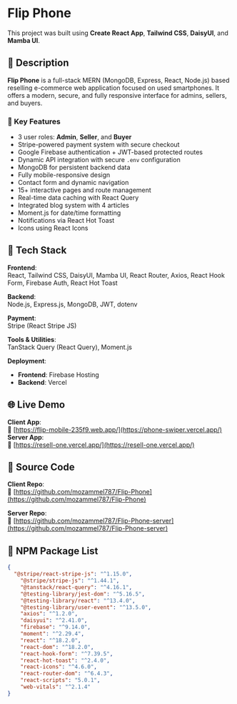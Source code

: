 # Flip Phone

This project was built using **Create React App**, **Tailwind CSS**, **DaisyUI**, and **Mamba UI**.



## 📱 Description

**Flip Phone** is a full-stack MERN (MongoDB, Express, React, Node.js) based reselling e-commerce web application focused on used smartphones. It offers a modern, secure, and fully responsive interface for admins, sellers, and buyers.

### 🔐 Key Features

- 3 user roles: **Admin**, **Seller**, and **Buyer**
- Stripe-powered payment system with secure checkout
- Google Firebase authentication + JWT-based protected routes
- Dynamic API integration with secure `.env` configuration
- MongoDB for persistent backend data
- Fully mobile-responsive design
- Contact form and dynamic navigation
- 15+ interactive pages and route management
- Real-time data caching with React Query
- Integrated blog system with 4 articles
- Moment.js for date/time formatting
- Notifications via React Hot Toast
- Icons using React Icons



## 🚀 Tech Stack

**Frontend**:  
React, Tailwind CSS, DaisyUI, Mamba UI, React Router, Axios, React Hook Form, Firebase Auth, React Hot Toast

**Backend**:  
Node.js, Express.js, MongoDB, JWT, dotenv

**Payment**:  
Stripe (React Stripe JS)

**Tools & Utilities**:  
TanStack Query (React Query), Moment.js

**Deployment**:

- **Frontend**: Firebase Hosting
- **Backend**: Vercel


## 🌐 Live Demo

**Client App**:  
🔗 [https://flip-mobile-235f9.web.app/](https://phone-swiper.vercel.app/)
**Server App**:  
🔗 [https://resell-one.vercel.app/](https://resell-one.vercel.app/)



## 📂 Source Code

**Client Repo**:  
📁 [https://github.com/mozammel787/Flip-Phone](https://github.com/mozammel787/Flip-Phone)

**Server Repo**:  
📁 [https://github.com/mozammel787/Flip-Phone-server](https://github.com/mozammel787/Flip-Phone-server)



## 🧰 NPM Package List

```json
{
  "@stripe/react-stripe-js": "^1.15.0",
    "@stripe/stripe-js": "^1.44.1",
    "@tanstack/react-query": "^4.16.1",
    "@testing-library/jest-dom": "^5.16.5",
    "@testing-library/react": "^13.4.0",
    "@testing-library/user-event": "^13.5.0",
    "axios": "^1.2.0",
    "daisyui": "^2.41.0",
    "firebase": "^9.14.0",
    "moment": "^2.29.4",
    "react": "^18.2.0",
    "react-dom": "^18.2.0",
    "react-hook-form": "^7.39.5",
    "react-hot-toast": "^2.4.0",
    "react-icons": "^4.6.0",
    "react-router-dom": "^6.4.3",
    "react-scripts": "5.0.1",
    "web-vitals": "^2.1.4"
}
```
